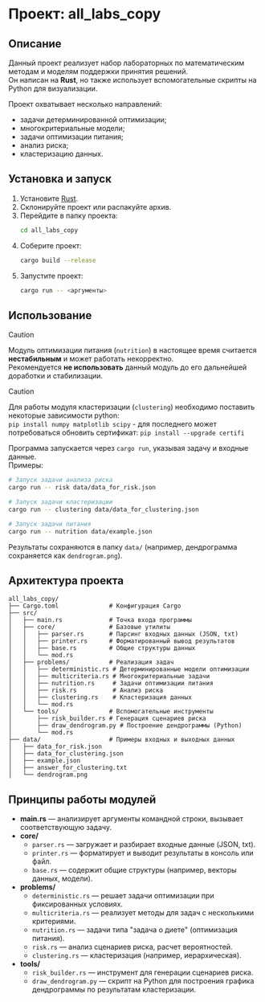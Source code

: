 # Проект: all_labs_copy

## Описание
Данный проект реализует набор лабораторных по математическим методам и моделям поддержки принятия решений.  
Он написан на **Rust**, но также использует вспомогательные скрипты на Python для визуализации.

Проект охватывает несколько направлений:
- задачи детерминированной оптимизации;
- многокритериальные модели;
- задачи оптимизации питания;
- анализ риска;
- кластеризацию данных.

## Установка и запуск

1. Установите [Rust](https://www.rust-lang.org/tools/install).
2. Склонируйте проект или распакуйте архив.
3. Перейдите в папку проекта:
   ```bash
   cd all_labs_copy
   ```
4. Соберите проект:
   ```bash
   cargo build --release
   ```
5. Запустите проект:
   ```bash
   cargo run -- <аргументы>
   ```

## Использование
> [!CAUTION]  
> Модуль оптимизации питания (`nutrition`) в настоящее время считается **нестабильным** и может работать некорректно.  
> Рекомендуется **не использовать** данный модуль до его дальнейшей доработки и стабилизации.

> [!CAUTION]  
> Для работы модуля кластеризации (`clustering`) необходимо поставить некоторые зависимости python:  
> `pip install numpy matplotlib scipy` - для последнего может потребоваться обновить сертификат:
> `pip install --upgrade certifi`

Программа запускается через `cargo run`, указывая задачу и входные данные.  
Примеры:

```bash
# Запуск задачи анализа риска
cargo run -- risk data/data_for_risk.json

# Запуск задачи кластеризации
cargo run -- clustering data/data_for_clustering.json

# Запуск задачи питания
cargo run -- nutrition data/example.json
```

Результаты сохраняются в папку `data/` (например, дендрограмма сохраняется как `dendrogram.png`).

## Архитектура проекта

```
all_labs_copy/
├── Cargo.toml              # Конфигурация Cargo
├── src/
│   ├── main.rs             # Точка входа программы
│   ├── core/               # Базовые утилиты
│   │   ├── parser.rs       # Парсинг входных данных (JSON, txt)
│   │   ├── printer.rs      # Форматированный вывод результатов
│   │   ├── base.rs         # Общие структуры данных
│   │   └── mod.rs
│   ├── problems/           # Реализация задач
│   │   ├── deterministic.rs # Детерминированные модели оптимизации
│   │   ├── multicriteria.rs # Многокритериальные задачи
│   │   ├── nutrition.rs     # Задачи оптимизации питания
│   │   ├── risk.rs          # Анализ риска
│   │   ├── clustering.rs    # Кластеризация данных
│   │   └── mod.rs
│   └── tools/              # Вспомогательные инструменты
│       ├── risk_builder.rs # Генерация сценариев риска
│       ├── draw_dendrogram.py # Построение дендрограммы (Python)
│       └── mod.rs
├── data/                   # Примеры входных и выходных данных
│   ├── data_for_risk.json
│   ├── data_for_clustering.json
│   ├── example.json
│   ├── answer_for_clustering.txt
│   └── dendrogram.png
```

## Принципы работы модулей

- **main.rs** — анализирует аргументы командной строки, вызывает соответствующую задачу.  
- **core/**  
  - `parser.rs` — загружает и разбирает входные данные (JSON, txt).  
  - `printer.rs` — форматирует и выводит результаты в консоль или файл.  
  - `base.rs` — содержит общие структуры (например, векторы данных, модели).  
- **problems/**  
  - `deterministic.rs` — решает задачи оптимизации при фиксированных условиях.  
  - `multicriteria.rs` — реализует методы для задач с несколькими критериями.  
  - `nutrition.rs` — задачи типа "задача о диете" (оптимизация питания).  
  - `risk.rs` — анализ сценариев риска, расчет вероятностей.  
  - `clustering.rs` — кластеризация (например, иерархическая).  
- **tools/**  
  - `risk_builder.rs` — инструмент для генерации сценариев риска.  
  - `draw_dendrogram.py` — скрипт на Python для построения графика дендрограммы по результатам кластеризации.  
